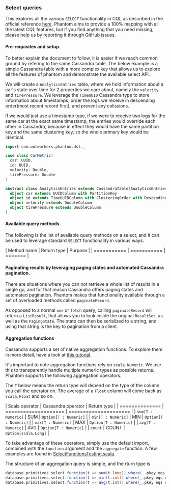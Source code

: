 ### Select queries

This explores all the various `SELECT` functionality in CQL as described in the official reference [here](http://cassandra.apache.org/doc/latest/cql/dml.html#select).
Phantom aims to provide a 100% mapping with all the latest CQL features, but if you find anything that you need missing,
please help us by reporting it through GitHub issues.

#### Pre-requisites and setup.

To better explain the document to follow, it is easier if we reach common ground by refering to the same Cassandra table.
The below example is a simple Cassandra table with a more complex key that allows us to explore all the features of phantom
and demonstrate the available select API.

We will create a `AnalyticsEntries` table, where we hold information about a car's state over time for 2 properties we
care about, namely the `velocity` and `tirePressure`. We leverage the `TimeUUID` Cassandra type to store information
about timestamps, order the logs we receive in descending order(most recent record first), and prevent any colissions.

If we would just use a timestamp type, if we were to receive two logs for the same car at the exact same timestamp,
the entries would override each other in Cassandra, because in effect they would have the same partition key
and the same clustering key, so the whole primary key would be identical.

```scala
import com.outworkers.phantom.dsl._

case class CarMetric(
  car: UUID,
  id: UUID,
  velocity: Double,
  tirePressure: Double
)

abstract class AnalyticsEntries extends CassandraTable[AnalyticsEntries, CarMetric] with RootConnector {
  object car extends UUIDColumn with PartitionKey
  object id extends TimeUUIDColumn with ClusteringOrder with Descending
  object velocity extends DoubleColumn
  object tirePressure extends DoubleColumn
}

```

#### Available query methods.

The following is the list of available query methods on a select, and it can be used to leverage standard `SELECT` functionality
 in various ways.
 
 
| Method name | Return type | Purpose |
| =========== | =========== | ======= |



#### Paginating results by leveraging paging states and automated Cassandra pagination.

There are situations where you can not retrieve a whole list of results in a single go, and for that reason
Cassandra offers paging states and automated pagination. Phantom makes that functionality available through a set of overloaded
methods called `paginateRecord`.

As opposed to a normal `one` or `fetch` query, calling `paginateRecord` will return a `ListResult`, that allows
you to look inside the original `ResultSet`, as well as the `PagingState`. The state can then be serialized
to a string, and using that string is the key to pagination from a client.


####  Aggregation functions

Cassandra supports a set of native aggregation functions. To explore them in more detail, have a look
at [this tutorial](http://christopher-batey.blogspot.co.uk/2015/05/cassandra-aggregates-min-max-avg-group.html).

It's important to note aggregation functions rely on `scala.Numeric`. We use this to transparently
handle multiple numeric types as possible returns. Phantom supports the following aggregation operators.

The `T` below means the return type will depend on the type of the column you call the operator on.
The average of a `Float` column will come back as `scala.Float` and so on.


| Scala operator     | Cassandra operator   | Return type           |
| ==============     | ==================== | ===================== |
| `sum[T : Numeric]` | SUM                  | `Option[T : Numeric]` |
| `min[T : Numeric]` | MIN                  | `Option[T : Numeric]` |
| `max[T : Numeric]` | MAX                  | `Option[T : Numeric]` |
| `avg[T : Numeric]` | AVG                  | `Option[T : Numeric]` |
| `count`            | COUNT                | `Option[scala.Long]`  |

To take advantage of these operators, simply use the default import, combined with the `function` argument
and the `aggregate` function. A few examples are found in [SelectFunctionsTesting.scala](https://github.com/outworkers/phantom/blob/develop/phantom-dsl/src/test/scala/com/outworkers/phantom/builder/query/db/specialized/SelectFunctionsTesting.scala#L99).

The structure of an aggregation query is simple, and the rturn type is 

```scala
database.primitives.select.function(t => sum(t.long)).where(_.pkey eqs record.pkey).aggregate()
database.primitives.select.function(t => min(t.int)).where(_.pkey eqs record.pkey).aggregate()
database.primitives.select.function(t => avg(t.int)).where(_.pkey eqs record.pkey).aggregate()
```

